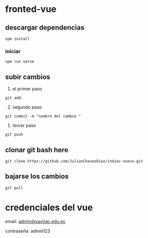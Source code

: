 # fronted-vue

## descargar dependencias
```
npm install
```

### iniciar
```
npm run serve
```

## subir cambios 
1. el primer paso
```   
git add.
```

2. segundo paso
```
git commit -m "nombre del cambio "
```

1. tercer paso
```
git push
```


## clonar  git bash here
```
git clone https://github.com/JulianChavezDiaz/indiec-nuevo.git
```

## bajarse los cambios  

```git pull```


# credenciales del vue

email: admin@yavirac.edu.ec

contraseña: admin123